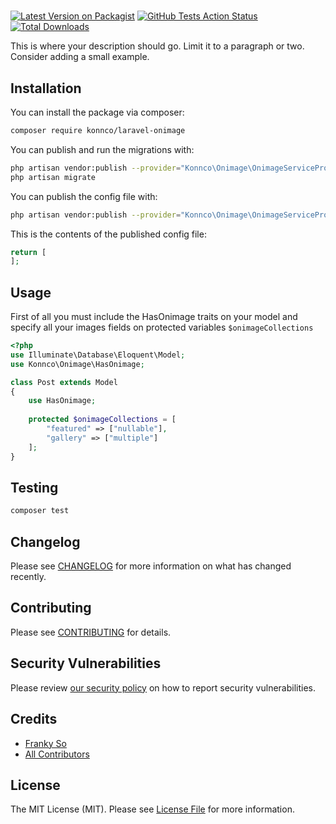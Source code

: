 # 

[![Latest Version on Packagist](https://img.shields.io/packagist/v/konnco/laravel-onimage.svg?style=flat-square)](https://packagist.org/packages/konnco/laravel-onimage)
[![GitHub Tests Action Status](https://img.shields.io/github/workflow/status/konnco/laravel-onimage/run-tests?label=tests)](https://github.com/konnco/laravel-onimage/actions?query=workflow%3Arun-tests+branch%3Amaster)
[![Total Downloads](https://img.shields.io/packagist/dt/konnco/laravel-onimage.svg?style=flat-square)](https://packagist.org/packages/konnco/laravel-onimage)


This is where your description should go. Limit it to a paragraph or two. Consider adding a small example.

## Installation

You can install the package via composer:

```bash
composer require konnco/laravel-onimage
```

You can publish and run the migrations with:

```bash
php artisan vendor:publish --provider="Konnco\Onimage\OnimageServiceProvider" --tag="migrations"
php artisan migrate
```

You can publish the config file with:
```bash
php artisan vendor:publish --provider="Konnco\Onimage\OnimageServiceProvider" --tag="config"
```

This is the contents of the published config file:

```php
return [
];
```

## Usage

First of all you must include the HasOnimage traits on your model and specify all your images fields on protected variables `$onimageCollections`

```php
<?php
use Illuminate\Database\Eloquent\Model;
use Konnco\Onimage\HasOnimage;

class Post extends Model
{
    use HasOnimage;
    
    protected $onimageCollections = [
        "featured" => ["nullable"],
        "gallery" => ["multiple"]
    ];
}
```

## Testing

``` bash
composer test
```

## Changelog

Please see [CHANGELOG](CHANGELOG.md) for more information on what has changed recently.

## Contributing

Please see [CONTRIBUTING](.github/CONTRIBUTING.md) for details.

## Security Vulnerabilities

Please review [our security policy](../../security/policy) on how to report security vulnerabilities.

## Credits

- [Franky So](https://github.com/FrankySo)
- [All Contributors](../../contributors)

## License

The MIT License (MIT). Please see [License File](LICENSE.md) for more information.
